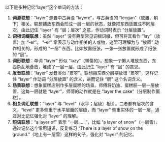 以下是多种记忆“layer”这个单词的方法：
1. **词源联想**：“layer” 源自中古英语 “layere”，与古英语的 “lecgan”（放置、躺下）相关。联想铺放东西会形成一层一层的状态，就像把东西放置成不同层次，由此记住 “layer” 有 “层；层次” 之意，作动词时表示 “分层放置”。
2. **词根词缀联想**：虽然 “layer” 没有典型常见词根词缀，但可将其看作 “lay”（放置）加 “-er”。 “-er” 常表示与动作相关的人或物，这里可理解为与 “放置” 动作相关的，形成的 “一层” 东西。比如放置纸张，一张一张放置就形成了纸张的 “层”。
3. **词形联想**：单词 “layer” 形似 “lazy”（懒惰的）。想象一个懒人堆放东西，东西杂乱地叠放，堆成了一层一层，由此记住 “layer” 有 “层” 的意思。
4. **发音联想**：“layer” 发音类似 “累呀”。联想搬东西分层摆放很 “累呀”，这样记住 “layer” 作动词 “分层放置” 的含义，进而记住 “层” 这个名词含义。
5. **场景联想**：想象蛋糕店制作多层蛋糕的场景。师傅将奶油、蛋糕胚一层一层放置，这每一层就是 “layer”，师傅的动作就是在 “layer the cake”（分层制作蛋糕）。
6. **相关词汇联想**：“layer” 与 “level”（水平；层级）相关。二者都有层次的含义，“level” 更多侧重于水平层面的层级，而 “layer” 侧重实体的一层一层，通过对比记忆强化对 “layer” 的理解。
7. **短语联想**：“a layer of” 表示 “一层……”，比如 “a layer of snow”（一层雪）。通过记忆这个常用短语，反复练习 “There is a layer of snow on the ground.”（地上有一层雪）这样的句子，强化对 “layer” 的记忆。 